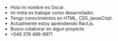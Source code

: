 -  Hola mi nombre es Oscar.
-  mi meta es trabajar como desarrollador.
-  Tengo conocimientos en HTML, CSS, javasCript.
-  Actualmente estoy aprendiendo Ract.js.
-  Busco colaborar en algun proyecto
-  +549 376 496-9971

